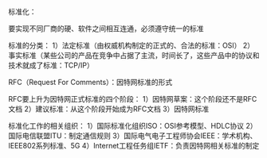 标准化：

要实现不同厂商的硬、软件之间相互连通，必须遵守统一的标准

标准的分类：
1）法定标准（由权威机构制定的正式的、合法的标准：OSI）
2）事实标准（某些公司的产品在竞争中占据了主流，时间长了，这些产品中的协议和技术就成了标准：TCP/IP）

RFC（Request For Comments）：因特网标准的形式

RFC要上升为因特网正式标准的四个阶段：
1）因特网草案：这个阶段还不是RFC文档
2）建议标准：从这个阶段开始成为RFC文档
3）因特网标准

标准化工作的相关组织：
1）国际标准化组织ISO：OSI参考模型、HDLC协议
2）国际电信联盟ITU：制定通信规则
3）国际电气电子工程师协会IEEE：学术机构、IEEE802系列标准、5G
4）Internet工程任务组IETF：负责因特网相关标准的制定